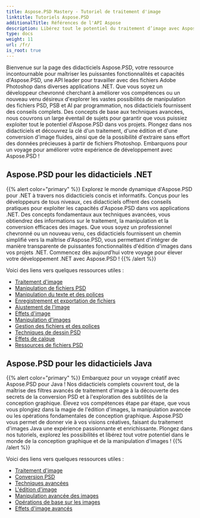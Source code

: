 ```yaml
---
title: Aspose.PSD Mastery - Tutoriel de traitement d'image
linktitle: Tutoriels Aspose.PSD
additionalTitle: Références de l'API Aspose
description: Libérez tout le potentiel du traitement d’image avec Aspose.PSD ! Plongez dans nos didacticiels complets pour obtenir des informations d’experts et des conseils pratiques.
type: docs
weight: 11
url: /fr/
is_root: true
---
```


Bienvenue sur la page des didacticiels Aspose.PSD, votre ressource incontournable pour maîtriser les puissantes fonctionnalités et capacités d'Aspose.PSD, une API leader pour travailler avec des fichiers Adobe Photoshop dans diverses applications .NET. Que vous soyez un développeur chevronné cherchant à améliorer vos compétences ou un nouveau venu désireux d'explorer les vastes possibilités de manipulation des fichiers PSD, PSB et AI par programmation, nos didacticiels fournissent des conseils complets. Des concepts de base aux techniques avancées, nous couvrons un large éventail de sujets pour garantir que vous puissiez exploiter tout le potentiel d'Aspose.PSD dans vos projets. Plongez dans nos didacticiels et découvrez la clé d'un traitement, d'une édition et d'une conversion d'image fluides, ainsi que de la possibilité d'extraire sans effort des données précieuses à partir de fichiers Photoshop. Embarquons pour un voyage pour améliorer votre expérience de développement avec Aspose.PSD !

## Aspose.PSD pour les didacticiels .NET
{{% alert color="primary" %}}
Explorez le monde dynamique d'Aspose.PSD pour .NET à travers nos didacticiels concis et informatifs. Conçus pour les développeurs de tous niveaux, ces didacticiels offrent des conseils pratiques pour exploiter les capacités d'Aspose.PSD dans vos applications .NET. Des concepts fondamentaux aux techniques avancées, vous obtiendrez des informations sur le traitement, la manipulation et la conversion efficaces des images. Que vous soyez un professionnel chevronné ou un nouveau venu, ces didacticiels fournissent un chemin simplifié vers la maîtrise d'Aspose.PSD, vous permettant d'intégrer de manière transparente de puissantes fonctionnalités d'édition d'images dans vos projets .NET. Commencez dès aujourd’hui votre voyage pour élever votre développement .NET avec Aspose.PSD !
{{% /alert %}}

Voici des liens vers quelques ressources utiles :
 
- [Traitement d'image](./net/image-processing/)
- [Manipulation de fichiers PSD](./net/psd-file-manipulation/)
- [Manipulation du texte et des polices](./net/text-and-font-manipulation/)
- [Enregistrement et exportation de fichiers](./net/file-saving-and-exporting/)
- [Ajustement de l'image](./net/image-adjustment/)
- [Effets d'image](./net/image-effects/)
- [Manipulation d'images](./net/image-manipulation/)
- [Gestion des fichiers et des polices](./net/file-and-font-handling/)
- [Techniques de dessin PSD](./net/psd-drawing-techniques/)
- [Effets de calque](./net/layer-effects/)
- [Ressources de fichiers PSD](./net/psd-file-resources/)


## Aspose.PSD pour les didacticiels Java
{{% alert color="primary" %}}
Embarquez pour un voyage créatif avec Aspose.PSD pour Java ! Nos didacticiels complets couvrent tout, de la maîtrise des filtres avancés de traitement d'image à la découverte des secrets de la conversion PSD et à l'exploration des subtilités de la conception graphique. Élevez vos compétences étape par étape, que vous vous plongiez dans la magie de l'édition d'images, la manipulation avancée ou les opérations fondamentales de conception graphique. Aspose.PSD vous permet de donner vie à vos visions créatives, faisant du traitement d'images Java une expérience passionnante et enrichissante. Plongez dans nos tutoriels, explorez les possibilités et libérez tout votre potentiel dans le monde de la conception graphique et de la manipulation d'images !
{{% /alert %}}

Voici des liens vers quelques ressources utiles :

- [Traitement d'image](./java/image-processing/)
- [Conversion PSD](./java/psd-conversion/)
- [Techniques avancées](./java/advanced-techniques/)
- [L'édition d'image](./java/image-editing/)
- [Manipulation avancée des images](./java/advanced-image-manipulation/)
- [Opérations de base sur les images](./java/basic-image-operations/)
- [Effets d'image avancés](./java/advanced-image-effects/)